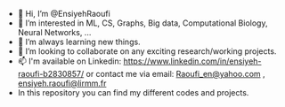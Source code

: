- 👋 Hi, I’m @EnsiyehRaoufi
- 👀 I’m interested in ML, CS, Graphs, Big data, Computational Biology, Neural Networks, ...
- 🌱 I’m always learning new things.
- 💞️ I’m looking to collaborate on any exciting research/working projects.
- 📫 I'm available on Linkedin: https://www.linkedin.com/in/ensiyeh-raoufi-b2830857/ or 
   contact me via email: Raoufi_en@yahoo.com , ensiyeh.raoufi@lirmm.fr
-  In this repository you can find my different codes and projects.
<!---
EnsiyehRaoufi/EnsiyehRaoufi is a ✨ special ✨ repository because its `README.md` (this file) appears on your GitHub profile.
You can click the Preview link to take a look at your changes.
--->

